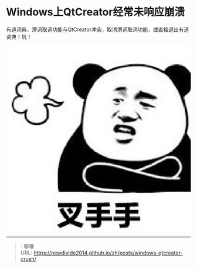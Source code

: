 # Windows上QtCreator经常未响应崩溃

有道词典，滑词取词功能与QtCreator冲突，取消滑词取词功能，或直接退出有道词典！坑！

![无奈](/images/posts/qtcreator-crush.jpeg)

---

> : 嘟囔  
> URL: https://newdivide2014.github.io/zh/posts/windows-qtcreator-crush/  


